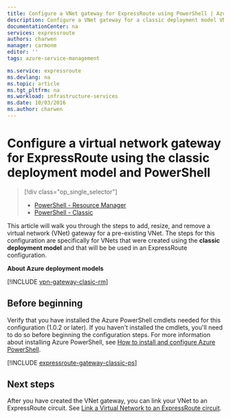 ```yaml
---
title: Configure a VNet gateway for ExpressRoute using PowerShell | Azure
description: Configure a VNet gateway for a classic deployment model VNet using PowerShell for an ExpressRoute configuration.
documentationCenter: na
services: expressroute
authors: charwen
manager: carmonm
editor: ''
tags: azure-service-management

ms.service: expressroute
ms.devlang: na
ms.topic: article
ms.tgt_pltfrm: na
ms.workload: infrastructure-services
ms.date: 10/03/2016
ms.author: charwen
---
```


# Configure a virtual network gateway for ExpressRoute using the classic deployment model and PowerShell

> [!div class="op_single_selector"]
>- [PowerShell - Resource Manager](./expressroute-howto-add-gateway-resource-manager.md/)
>- [PowerShell - Classic](./expressroute-howto-add-gateway-classic.md/)

This article will walk you through the steps to add, resize, and remove a virtual network (VNet) gateway for a pre-existing VNet. The steps for this configuration are specifically for VNets that were created using the **classic deployment model** and that will be be used in an ExpressRoute configuration. 

**About Azure deployment models**

[!INCLUDE [vpn-gateway-clasic-rm](../../includes/vpn-gateway-classic-rm-include.md)] 

## Before beginning

Verify that you have installed the Azure PowerShell cmdlets needed for this configuration (1.0.2 or later). If you haven't installed the cmdlets, you'll need to do so before beginning the configuration steps. For more information about installing Azure PowerShell, see [How to install and configure Azure PowerShell](../powershell-install-configure.md).

[!INCLUDE [expressroute-gateway-classic-ps](../../includes/expressroute-gateway-classic-ps-include.md)]

## Next steps

After you have created the VNet gateway, you can link your VNet to an ExpressRoute circuit. See [Link a Virtual Network to an ExpressRoute circuit](./expressroute-howto-linkvnet-classic.md/).